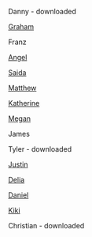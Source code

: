 Danny - downloaded

[Graham](https://editor.p5js.org/grachor9823@gmail.com/present/o7NBfCbcG)

Franz

[Angel](https://editor.p5js.org/angel.ramirezsoto/sketches/4lCantk2Z)

[Saida](https://editor.p5js.org/saida.blair/embed/g93Pgj7hV)

[Matthew](https://editor.p5js.org/carvosfire13/present/RlfX81Pyo)

[Katherine](https://editor.p5js.org/KatherineMM99/sketches/Gza4Aq5EB)

[Megan](https://editor.p5js.org/megan.ciarleglio/sketches/3SNZpAQoL)

James

Tyler - downloaded

[Justin](https://editor.p5js.org/Jquiggles1/present/gJsRXbnmF)

[Delia](https://editor.p5js.org/delia28/present/Iecg7nxlB)

[Daniel](https://editor.p5js.org/daniel.mcdonough/present/qyXvhBFXV)

[Kiki](https://editor.p5js.org/k.whiteholmes/sketches/dzzi-cSGc)

Christian - downloaded
